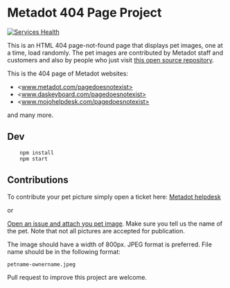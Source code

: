 # Metadot 404 Page Project

[![Services Health](https://fqda628gryg.montastic.io/badge)](https://fqda628gryg.montastic.io)

This is an HTML 404 page-not-found page that displays pet images, one at a time, load randomly.
The pet images are contributed by Metadot staff and customers and also by people who just visit
[this open source repository](https://github.com/metadot/metadot-404-page).

This is the 404 page of Metadot websites:

- <www.metadot.com/pagedoesnotexist>
- <www.daskeyboard.com/pagedoesnotexist>
- <www.mojohelpdesk.com/pagedoesnotexist>

and many more.

## Dev

````shell
    npm install
    npm start
````

## Contributions

To contribute your pet picture simply open a ticket here:
[Metadot helpdesk](https://support.metadot.com/mytickets/create#/ticket-form/61596)

or

[Open an issue and attach you pet image](https://github.com/metadot/metadot-404-page/issues/new).
Make sure you tell us the name of the pet. Note that not all pictures are accepted for publication.

The image should have a width of 800px.  JPEG format is preferred. File name should be in the
following format: 

    petname-ownername.jpeg

Pull request to improve this project are welcome.
